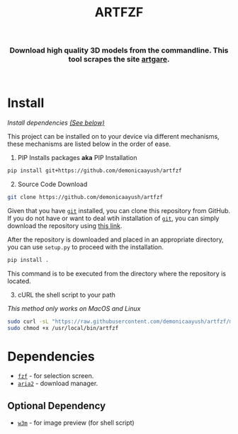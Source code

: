 <h1 align="center">
  ARTFZF
</h1>
<br>
<h3 align="center">
Download high quality 3D models from the commandline. This tool scrapes the site <a href="https://artgare.com">artgare</a>.
</h3>
<br>

# Install

<i>Install dependencies <a href="https://github.com/DemonicAayush/artfzf#dependencies">(See below)</a></i>

This project can be installed on to your device via different mechanisms, these mechanisms are listed below in the order of ease.

1. PIP Installs packages <b>aka</b> PIP Installation
```sh
pip install git+https://github.com/demonicaayush/artfzf
```

2. Source Code Download
```sh
git clone https://github.com/demonicaayush/artfzf
```
Given that you have [`git`](https://git-scm.com) installed, you can clone this repository from GitHub. If you do not have or want to deal wtih installation of [`git`](https://git-scm.com), you can simply download the repository using <a href="https://gitHub.com/DemonicAayush/artfzf/archive/refs/heads/master.zip">this link</a>.

After the repository is downloaded and placed in an appropriate directory, you can use `setup.py` to proceed with the installation.
```sh
pip install .
```
This command is to be executed from the directory where the repository is located.

3. cURL the shell script to your path

<i> This method only works on MacOS and Linux </i>
```sh
sudo curl -sL "https://raw.githubusercontent.com/demonicaayush/artfzf/master/artfzf.sh" -o /usr/local/bin/artfzf
sudo chmod +x /usr/local/bin/artfzf
```

# Dependencies
- [`fzf`](https://github.com/junegunn/fzf) - for selection screen.
- [`aria2`](https://github.com/aria2/aria2) - download manager.

## Optional Dependency
- [`w3m`](https://github.com/tats/w3m) - for image preview (for shell script)
